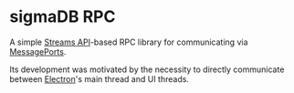 # sigmaDB RPC

A simple [Streams API](https://developer.mozilla.org/en-US/docs/Web/API/Streams_API)-based RPC library for communicating via [MessagePorts](https://developer.mozilla.org/en-US/docs/Web/API/MessagePort).

Its development was motivated by the necessity to directly communicate between [Electron](https://www.electronjs.org/)'s main thread and UI threads.
